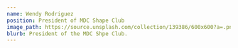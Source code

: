 ```yaml
---
name: Wendy Rodriguez
position: President of MDC Shape Club
image_path: https://source.unsplash.com/collection/139386/600x600?a=.png
blurb: President of the MDC Shpe Club.
---
```

